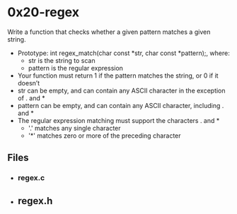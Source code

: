 # 0x20-regex

Write a function that checks whether a given pattern matches a given string.

- Prototype: int regex_match(char const *str, char const *pattern);, where:
  - str is the string to scan
  - pattern is the regular expression
- Your function must return 1 if the pattern matches the string, or 0 if it doesn’t
- str can be empty, and can contain any ASCII character in the exception of . and *
- pattern can be empty, and can contain any ASCII character, including . and *
- The regular expression matching must support the characters . and *
  - '.' matches any single character
  - '*' matches zero or more of the preceding character


## Files 

- ### regex.c
- ## regex.h
